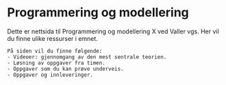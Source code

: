 ﻿# Programmering og modellering

Dette er nettsida til Programmering og modellering X ved Valler vgs. Her vil du finne ulike ressurser i emnet.

```{admonition} Innhold
På siden vil du finne følgende:
- Videoer: gjennomgang av den mest sentrale teorien.
- Løsning av oppgaver fra timen.
- Oppgaver som du kan prøve underveis.
- Oppgaver og innleveringer.
```
